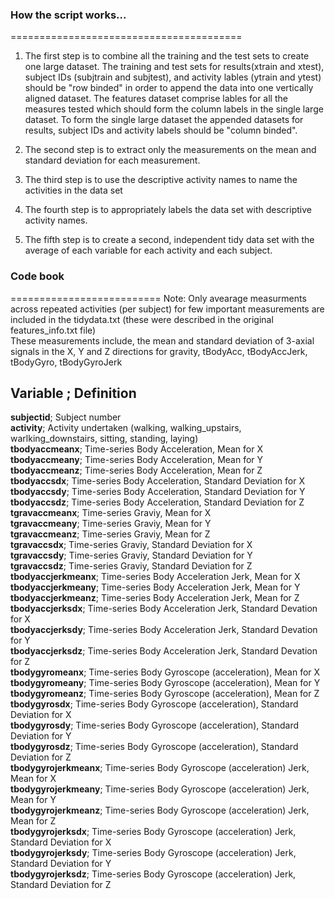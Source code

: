 ### How the script works...
========================================

1. The first step is to combine all the training and the test sets to create one large dataset.  The training and test sets for results(xtrain and xtest), subject IDs (subjtrain and subjtest),
and activity lables (ytrain and ytest) should be "row binded" in order to append the data into one vertically aligned dataset.  The features dataset comprise lables for
all the measures tested  which should form the column labels in the single large dataset.  To form the single large dataset the appended datasets for results, subject IDs and activity labels
should be "column binded".   

2. The second step is to extract only the measurements on the mean and standard deviation for each measurement. 

3. The third step is to use the descriptive activity names to name the activities in the data set

4. The fourth step is to appropriately labels the data set with descriptive activity names.

5. The fifth step is to create a second, independent tidy data set with the average of each variable for each activity and each subject. 



### Code book
========================== 
Note: Only avearage measurments across repeated activities (per subject) for few important measurements are included in the tidydata.txt (these were described in the original features_info.txt file)  
These measurements include, the mean and standard deviation of 3-axial signals in the X, Y and Z directions for gravity, tBodyAcc, tBodyAccJerk, tBodyGyro, tBodyGyroJerk  

**Variable**   ;				Definition  							
----------------------------------------------------------------------------------------------------------------------  
**subjectid**; 	  	Subject number  											
**activity**;	  	Activity undertaken (walking, walking_upstairs, warlking_downstairs, sitting, standing, laying)  
**tbodyaccmeanx**;     	Time-series Body Acceleration, Mean for X   
**tbodyaccmeany**;   	Time-series Body Acceleration, Mean for Y     
**tbodyaccmeanz**;   	Time-series Body Acceleration, Mean for Z    
**tbodyaccsdx**;       	Time-series Body Acceleration, Standard Deviation for X   
**tbodyaccsdy**;        Time-series Body Acceleration, Standard Deviation for Y   
**tbodyaccsdz**;        Time-series Body Acceleration, Standard Deviation for Z  
**tgravaccmeanx**;      Time-series Graviy, Mean for X   
**tgravaccmeany**;     	Time-series Graviy, Mean for Y   
**tgravaccmeanz**;     	Time-series Graviy, Mean for Z   
**tgravaccsdx**;       	Time-series Graviy, Standard Deviation for X   
**tgravaccsdy**;        Time-series Graviy, Standard Deviation for Y  
**tgravaccsdz**;        Time-series Graviy, Standard Deviation for Z  
**tbodyaccjerkmeanx**; 	Time-series Body Acceleration Jerk, Mean for X  
**tbodyaccjerkmeany**;  Time-series Body Acceleration Jerk, Mean for Y  
**tbodyaccjerkmeanz**;  Time-series Body Acceleration Jerk, Mean for Z  
**tbodyaccjerksdx**;    Time-series Body Acceleration Jerk, Standard Devation for X  
**tbodyaccjerksdy**;    Time-series Body Acceleration Jerk, Standard Devation for Y  
**tbodyaccjerksdz**;   	Time-series Body Acceleration Jerk, Standard Devation for Z  
**tbodygyromeanx**;    	Time-series Body Gyroscope (acceleration), Mean for X  
**tbodygyromeany**;     Time-series Body Gyroscope (acceleration), Mean for Y  
**tbodygyromeanz**;     Time-series Body Gyroscope (acceleration), Mean for Z  
**tbodygyrosdx**;       Time-series Body Gyroscope (acceleration), Standard Deviation for X  
**tbodygyrosdy**;      	Time-series Body Gyroscope (acceleration), Standard Deviation for Y  
**tbodygyrosdz**;       Time-series Body Gyroscope (acceleration), Standard Deviation for Z  
**tbodygyrojerkmeanx**;	Time-series Body Gyroscope (acceleration) Jerk, Mean for X  
**tbodygyrojerkmeany**;	Time-series Body Gyroscope (acceleration) Jerk, Mean for Y  
**tbodygyrojerkmeanz**;	Time-series Body Gyroscope (acceleration) Jerk, Mean for Z  
**tbodygyrojerksdx**;  	Time-series Body Gyroscope (acceleration) Jerk, Standard Deviation for X  
**tbodygyrojerksdy**;  	Time-series Body Gyroscope (acceleration) Jerk, Standard Deviation for Y  
**tbodygyrojerksdz**;	Time-series Body Gyroscope (acceleration) Jerk, Standard Deviation for Z  
